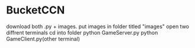 # BucketCCN


download both .py + images.
put images in folder titled "images"
open two diffrent terminals
cd into folder
python GameServer.py
python GameClient.py(other terminal)
